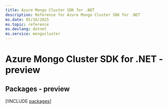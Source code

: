 ```yaml
---
title: Azure Mongo Cluster SDK for .NET
description: Reference for Azure Mongo Cluster SDK for .NET
ms.date: 05/16/2025
ms.topic: reference
ms.devlang: dotnet
ms.service: mongocluster
---
```

# Azure Mongo Cluster SDK for .NET - preview
## Packages - preview
[!INCLUDE [packages](mongo-cluster-index.md)]